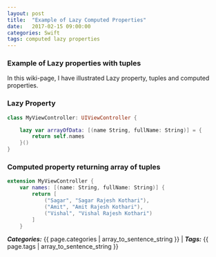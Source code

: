 ```yaml
---
layout: post
title:  "Example of Lazy Computed Properties"
date:   2017-02-15 09:00:00
categories: Swift
tags: computed lazy properties
---
```


### Example of Lazy properties with tuples

In this wiki-page, I have illustrated Lazy property, tuples and computed properties.

### Lazy Property

```Swift
class MyViewController: UIViewController {

	lazy var arrayOfData: [(name String, fullName: String)] = {
		return self.names
	}()
}
```

### Computed property returning array of tuples

```Swift
extension MyViewController {
	var names: [(name: String, fullName: String)] {
		return [
			("Sagar", "Sagar Rajesh Kothari"),
			("Amit", "Amit Rajesh Kothari"),
			("Vishal", "Vishal Rajesh Kothari")
		]
	}
```

_**Categories:**_ {{ page.categories | array_to_sentence_string }} \| _**Tags:**_ {{ page.tags | array_to_sentence_string }}
